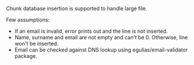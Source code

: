
Chunk database insertion is supported to handle large file.

Few assumptions:

* If an email is invalid, error prints out and the line is not inserted.
* Name, surname and email are not empty and can't be 0. Otherwise, line won't be inserted.
* Email can be checked against DNS lookup using egulias/email-validator package.
